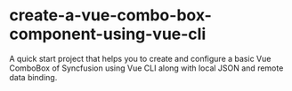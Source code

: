 # create-a-vue-combo-box-component-using-vue-cli
A quick start project that helps you to create and configure a basic Vue ComboBox of Syncfusion using Vue CLI along with local JSON and remote data binding.
